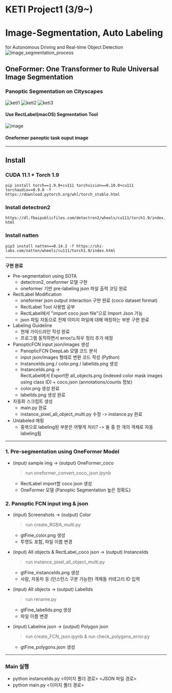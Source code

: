 # KETI Project1 (3/9~)
# Image-Segmentation, Auto Labeling
for Autonomous Driving and Real-time Object Detection
![Image_segmentation_process](https://github.com/chaewonS/Image-Segmentation-Auto-Labeling/assets/81732426/40411106-c5f4-4be4-a15d-a0a3080b1845)

## OneFormer: One Transformer to Rule Universal Image Segmentation
### Panoptic Segmentation on Cityscapes
![keti1](https://github.com/chaewonS/Image-Segmentation-Auto-Labeling/assets/81732426/28494afb-8720-495f-82b9-f6c5c01896d8)
![keti2](https://github.com/chaewonS/Image-Segmentation-Auto-Labeling/assets/81732426/21ac4c95-80cf-416a-9262-9fd41385f48d)
![keti3](https://github.com/chaewonS/Image-Segmentation-Auto-Labeling/assets/81732426/c732ec8a-9580-4eb9-a106-b82686bb6cf0)

#### Use RectLabel(macOS) Segmentation Tool

![image](https://user-images.githubusercontent.com/81732426/228161115-16d28e8b-4570-4a09-bbea-b114960ad627.png)
#### Oneformer panoptic task ouput image

___
## Install
### CUDA 11.1 + Torch 1.9
``` pip install torch==1.9.0+cu111 torchvision==0.10.0+cu111 torchaudio==0.9.0 -f https://download.pytorch.org/whl/torch_stable.html ```

### Install detectron2
``` https://dl.fbaipublicfiles.com/detectron2/wheels/cu111/torch1.9/index.html ```

### Install natten
``` pip3 install natten==0.14.2 -f https://shi-labs.com/natten/wheels/cu111/torch1.9/index.html ```
___

**구현 완료**
+ Pre-segmentation using SOTA
  + detectron2, oneformer 모델 구현
  + oneformer 기반 pre-labeling json 파일 출력 코딩 완료
+ RectLabel Modification
  + oneformer json output interaction 구현 완료 (coco dataset format)
  + RectLabel Tool 사용법 공부
  + RectLabel에서 "import coco json file"으로 Import Json 가능
  + json 파일 자동으로 전체 이미지 파일에 대해 매칭하는 부분 구현 완료
+ Labeling Guideline
  + 현재 가이드라인 작성 완료
  + 프로그램 동작하면서 error/노하우 정리 추가 에정
+ PanopticFCN input json/images 생성
  + PanopticFCN DeepLab 모델 코드 분석
  + input json/images 형태로 변환 코드 작성 (Python)
  + InstanceIds.png / color.png / labelIds.png 생성
  + InstanceIds.png ->  
    RectLabel에서 Export한 all_objects.png (indexed color mask images using class ID) + coco.json (annotations/counts 정보)
  + color.png 생성 완료
  + labelIds.png 생성 완료
+ 자동화 스크립트 생성
  + main.py 완료
  + instance_pixel_all_object_multi.py 수정 -> instance.py 완료
+ Unlabeled 매핑
  + 중복으로 labeling된 부분은 어떻게 처리? -> 둘 중 한 개의 객체로 자동 labeling됨
___

### 1. Pre-segmentation using OneFormer Model
  
+ (input) sample img -> (output) OneFormer_coco
  > run oneformer_convert_coco_json.ipynb
  + RectLabel import할 coco json 생성
  + OneFormer 모델 (Panoptic Segmentation 높은 정확도)

### 2. Panoptic FCN input img & json
  
+ (input) Screenshots -> (output) Color
  > run create_RGBA_multi.py
  + gtFine_color.png 생성
  + 투명도 포험, 파일 이름 변경

+ (input) All objects & RectLabel_coco json -> (output) InstanceIds
  > run instance_pixel_all_object_multi.py
  + gtFine_instanceIds.png 생성
  + 사람, 자동차 등 (인스턴스 구분 가능한) 객체들 카테고리 ID 입력

+ (input) All objects -> (output) LabelIds
  > run rename.py
  + gtFine_labelIds.png 생성
  + 파일 이름 변경
  
+ (input) Labelme json -> (output) Polygon json
  > run create_FCN_json.ipynb & run check_polygons_error.py
  + gtFine_polygons.json 생성

___

### Main 실행

+ python instanceIds.py <이미지 폴더 경로> <JSON 파일 경로>
+ python main.py <이미지 폴더 경로>




